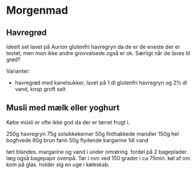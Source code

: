 
# Morgenmad

## Havregrød
Ideelt set lavet på Aurion glutenfri havregryn da de er de eneste der er testet, men mon ikke andre grovvalsede også er ok. Særligt når de laves til grød?

Varianter:
* havregrød med kanelsukker, lavet på 1 dl glutenfri havregryn og 2½ dl vand, knsp groft salt

## Musli med mælk eller yoghurt
Købe müsli er ofte ikke god da der er tørret frugt i.

250g havregryn
75g solsikkekerner
50g finthakkede mandler
150g hel boghvede
80g brun farin
50g flydende kargarine
1dl vand

tørt blandes. margarine og vand i under omrøring. fordel på 2 bageplader. læg også bagepapir ovenpå. Tør i ovn ved 150 grader i ca 75min. køl af om kom på glas. holder sig en uge i køleskab.
